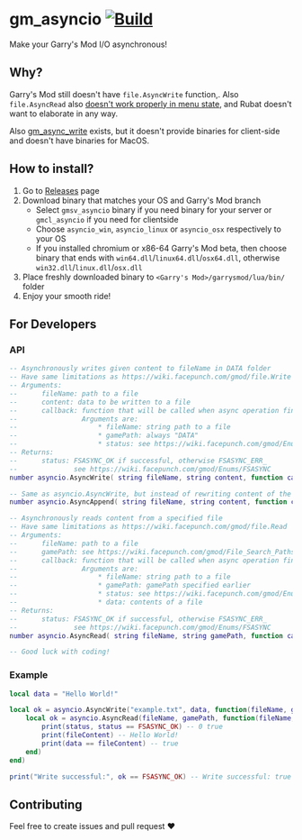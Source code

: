 # gm_asyncio [![Build][1]][2]
Make your Garry's Mod I/O asynchronous!

## Why?
Garry's Mod still doesn't have `file.AsyncWrite` function,.
Also `file.AsyncRead` also [doesn't work properly in menu state][3],
and Rubat doesn't want to elaborate in any way.

Also [gm_async_write](https://github.com/WilliamVenner/gm_async_write) exists, 
but it doesn't provide binaries for client-side and doesn't have binaries for MacOS.

## How to install?
1. Go to [Releases][4] page
2. Download binary that matches your OS and Garry's Mod branch
    * Select `gmsv_asyncio` binary if you need binary for your server
    or `gmcl_asyncio` if you need for clientside
    * Choose `asyncio_win`, `asyncio_linux` or `asyncio_osx` respectively to your OS
    * If you installed chromium or x86-64 Garry's Mod beta, then choose binary that ends with `win64.dll`/`linux64.dll`/`osx64.dll`, otherwise `win32.dll`/`linux.dll`/`osx.dll`
3. Place freshly downloaded binary to `<Garry's Mod>/garrysmod/lua/bin/` folder
4. Enjoy your smooth ride!

## For Developers
### API
```lua
-- Asynchronously writes given content to fileName in DATA folder
-- Have same limitations as https://wiki.facepunch.com/gmod/file.Write
-- Arguments:
--      fileName: path to a file
--      content: data to be written to a file
--      callback: function that will be called when async operation finishes
--                Arguments are:
--                    * fileName: string path to a file
--                    * gamePath: always "DATA"
--                    * status: see https://wiki.facepunch.com/gmod/Enums/FSASYNC
-- Returns:
--      status: FSASYNC_OK if successful, otherwise FSASYNC_ERR_
--              see https://wiki.facepunch.com/gmod/Enums/FSASYNC
number asyncio.AsyncWrite( string fileName, string content, function callback )

-- Same as asyncio.AsyncWrite, but instead of rewriting content of the file, just appends content to file
number asyncio.AsyncAppend( string fileName, string content, function callback )

-- Asynchronously reads content from a specified file
-- Have same limitations as https://wiki.facepunch.com/gmod/file.Read
-- Arguments:
--      fileName: path to a file
--      gamePath: see https://wiki.facepunch.com/gmod/File_Search_Paths
--      callback: function that will be called when async operation finishes
--                Arguments are:
--                    * fileName: string path to a file
--                    * gamePath: gamePath specified earlier
--                    * status: see https://wiki.facepunch.com/gmod/Enums/FSASYNC
--                    * data: contents of a file
-- Returns:
--      status: FSASYNC_OK if successful, otherwise FSASYNC_ERR_
--              see https://wiki.facepunch.com/gmod/Enums/FSASYNC
number asyncio.AsyncRead( string fileName, string gamePath, function callback )

-- Good luck with coding!
```

### Example
```lua
local data = "Hello World!"

local ok = asyncio.AsyncWrite("example.txt", data, function(fileName, gamePath, status)
    local ok = asyncio.AsyncRead(fileName, gamePath, function(fileName, gamePath, status, fileContent)
        print(status, status == FSASYNC_OK) -- 0 true
        print(fileContent) -- Hello World!
        print(data == fileContent) -- true
    end)
end)

print("Write successful:", ok == FSASYNC_OK) -- Write successful: true
```

## Contributing
Feel free to create issues and pull request ❤️

[1]: https://github.com/Pika-Software/gm_asyncio/actions/workflows/build.yml/badge.svg?branch=main
[2]: https://github.com/Pika-Software/gm_asyncio/actions/workflows/build.yml
[3]: https://github.com/Facepunch/garrysmod-issues/issues/5433
[4]: https://github.com/Pika-Software/gm_asyncio/releases
